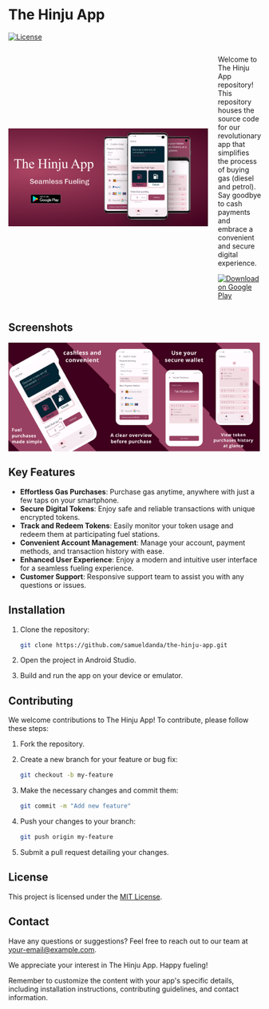 # The Hinju App

[![License](https://img.shields.io/badge/License-MIT-blue.svg)](https://opensource.org/licenses/MIT)

<div style="display: flex; align-items: center;">
  <img src="screenshots/feature-graphic.png" alt="Feature Graphic" width="400" />
  <div style="margin-left: 20px;">
    <p>
      Welcome to The Hinju App repository! This repository houses the source code for our revolutionary app that simplifies the process of buying gas (diesel and petrol). Say goodbye to cash payments and embrace a convenient and secure digital experience.
    </p>
    <p>
      <a href="https://play.google.com/store/apps/details?id=com.samtechs.thehinjuapp">
        <img src="https://play.google.com/intl/en_us/badges/images/generic/en_badge_web_generic.png" alt="Download on Google Play" height="60" />
      </a>
    </p>
  </div>
</div>





## Screenshots

<div style="display: flex; justify-content: center;">
  <img src="screenshots/screenshoot_1.png" alt="Screenshot 1" width="20%"/>
  <img src="screenshots/screenshoot_2.png" alt="Screenshot 2" width="20%"/>
  <img src="screenshots/screenshoot_3.png" alt="Screenshot 3" width="20%"/>
  <img src="screenshots/screenshoot_4.png" alt="Screenshot 4" width="20%"/>
  <img src="screenshots/screenshoot_5.png" alt="Screenshot 5" width="20%"/>
</div>


## Key Features

- **Effortless Gas Purchases**: Purchase gas anytime, anywhere with just a few taps on your smartphone.
- **Secure Digital Tokens**: Enjoy safe and reliable transactions with unique encrypted tokens.
- **Track and Redeem Tokens**: Easily monitor your token usage and redeem them at participating fuel stations.
- **Convenient Account Management**: Manage your account, payment methods, and transaction history with ease.
- **Enhanced User Experience**: Enjoy a modern and intuitive user interface for a seamless fueling experience.
- **Customer Support**: Responsive support team to assist you with any questions or issues.

## Installation

1. Clone the repository:
   ```bash
   git clone https://github.com/samueldanda/the-hinju-app.git
   ```

2. Open the project in Android Studio.

3. Build and run the app on your device or emulator.

## Contributing

We welcome contributions to The Hinju App! To contribute, please follow these steps:

1. Fork the repository.

2. Create a new branch for your feature or bug fix:
   ```bash
   git checkout -b my-feature
   ```

3. Make the necessary changes and commit them:
   ```bash
   git commit -m "Add new feature"
   ```

4. Push your changes to your branch:
   ```bash
   git push origin my-feature
   ```

5. Submit a pull request detailing your changes.

## License

This project is licensed under the [MIT License](https://opensource.org/licenses/MIT).

## Contact

Have any questions or suggestions? Feel free to reach out to our team at [your-email@example.com](mailto:dandasamuel1@gmail.com).

We appreciate your interest in The Hinju App. Happy fueling!

Remember to customize the content with your app's specific details, including installation instructions, contributing guidelines, and contact information.
